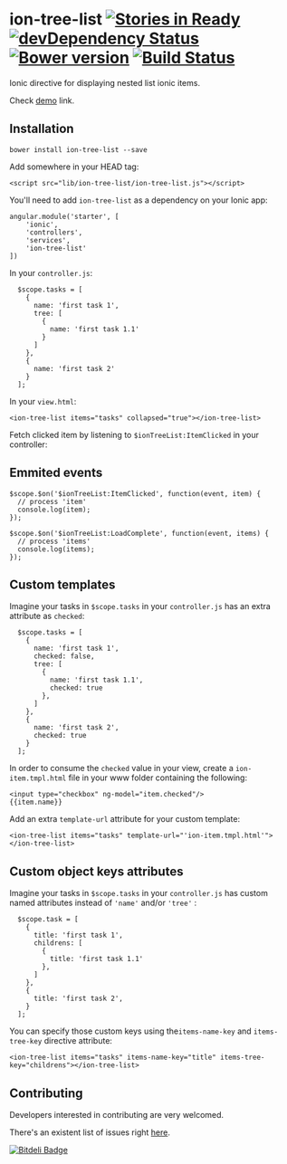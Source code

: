 # ion-tree-list [![Stories in Ready](https://badge.waffle.io/fer/ion-tree-list.png?label=ready&title=Ready)](https://waffle.io/fer/ion-tree-list)  [![devDependency Status](https://david-dm.org/fer/ion-tree-list/dev-status.svg?style=flat)](https://david-dm.org/fer/ion-tree-list#info=devDependencies) [![Bower version](https://badge.fury.io/bo/ion-tree-list.svg)](http://badge.fury.io/bo/ion-tree-list) [![Build Status](https://drone.io/github.com/fer/ion-tree-list/status.png)](https://drone.io/github.com/fer/ion-tree-list/latest)

Ionic directive for displaying nested list ionic items.

Check [demo](http://fer.github.io/ion-tree-list/) link.

## Installation

```
bower install ion-tree-list --save
```

Add somewhere in your HEAD tag:

```
<script src="lib/ion-tree-list/ion-tree-list.js"></script>
```

You'll need to add ```ion-tree-list``` as a dependency on your Ionic app:

```
angular.module('starter', [
    'ionic',
    'controllers',
    'services',
    'ion-tree-list'
])
```

In your ```controller.js```:

```
  $scope.tasks = [
    {
      name: 'first task 1',
      tree: [
        {
          name: 'first task 1.1'
        }
      ]
    },
    {
      name: 'first task 2'
    }
  ];    
```


In your ```view.html```:

```
<ion-tree-list items="tasks" collapsed="true"></ion-tree-list>
```

Fetch clicked item by listening to ```$ionTreeList:ItemClicked``` in your controller:

## Emmited events

```
$scope.$on('$ionTreeList:ItemClicked', function(event, item) {
  // process 'item'
  console.log(item);
});

$scope.$on('$ionTreeList:LoadComplete', function(event, items) {
  // process 'items'
  console.log(items);
});
```

## Custom templates

Imagine your tasks in ```$scope.tasks``` in your ```controller.js``` has an extra attribute as ```checked```:

```
  $scope.tasks = [
    {
      name: 'first task 1',
      checked: false,
      tree: [
        {
          name: 'first task 1.1',
          checked: true
        },
      ]
    },
    {
      name: 'first task 2',
      checked: true
    }
  ];
```

In order to consume the ```checked``` value in your view, create a ```ion-item.tmpl.html``` file in
your www folder containing the following:

```
<input type="checkbox" ng-model="item.checked"/>
{{item.name}}
```

Add an extra ```template-url``` attribute for your custom template:

```
<ion-tree-list items="tasks" template-url="'ion-item.tmpl.html'"></ion-tree-list>
```

## Custom object keys attributes

Imagine your tasks in ```$scope.tasks``` in your ```controller.js``` has custom named attributes instead of ```'name'``` and/or ```'tree'``` :

```
  $scope.task = [
    {
      title: 'first task 1',
      childrens: [
        {
          title: 'first task 1.1'
        },
      ]
    },
    {
      title: 'first task 2',
    }
  ];
```

You can specify those custom keys using the```items-name-key``` and ```items-tree-key``` directive attribute:

```
<ion-tree-list items="tasks" items-name-key="title" items-tree-key="childrens"></ion-tree-list>
```

## Contributing

Developers interested in contributing are very welcomed.

There's an existent list of issues right [here](https://github.com/fer/ion-tree-list/issues).

[![Bitdeli Badge](https://d2weczhvl823v0.cloudfront.net/fer/ion-tree-list/trend.png)](https://bitdeli.com/free "Bitdeli Badge")
